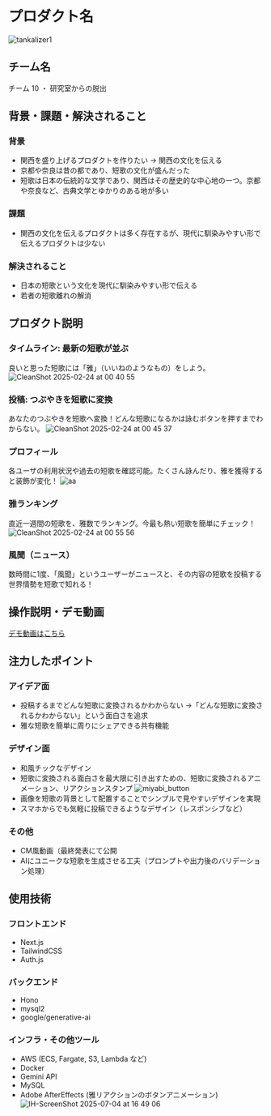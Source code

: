 # プロダクト名 
<!-- プロダクト名に変更してください -->

![tankalizer1](https://github.com/user-attachments/assets/872b89bb-e783-4d51-9b88-8698596a960a)
<!-- プロダクト名・イメージ画像を差し変えてください -->


## チーム名
チーム 10 ・ 研究室からの脱出
<!-- チームIDとチーム名を入力してください -->


## 背景・課題・解決されること
### 背景

- 関西を盛り上げるプロダクトを作りたい → 関西の文化を伝える
- 京都や奈良は昔の都であり、短歌の文化が盛んだった
- 短歌は日本の伝統的な文学であり、関西はその歴史的な中心地の一つ。京都や奈良など、古典文学とゆかりのある地が多い

### 課題

- 関西の文化を伝えるプロダクトは多く存在するが、現代に馴染みやすい形で伝えるプロダクトは少ない

### 解決されること

- 日本の短歌という文化を現代に馴染みやすい形で伝える
- 若者の短歌離れの解消
<!-- テーマ「関西をいい感じに」に対して、考案するプロダクトがどういった(Why)背景から思いついたのか、どのよう(What)な課題があり、どのよう(How)に解決するのかを入力してください -->


## プロダクト説明
### タイムライン: 最新の短歌が並ぶ
良いと思った短歌には「雅」（いいねのようなもの）をしよう。
![CleanShot 2025-02-24 at 00 40 55](https://github.com/user-attachments/assets/06c1ba4f-949f-4a90-bce4-6c254464a752)

### 投稿: つぶやきを短歌に変換
あなたのつぶやきを短歌へ変換！どんな短歌になるかは詠むボタンを押すまでわからない。
![CleanShot 2025-02-24 at 00 45 37](https://github.com/user-attachments/assets/2e12f404-eca2-445f-8132-353d6aa38a76)


### プロフィール
各ユーザの利用状況や過去の短歌を確認可能。たくさん詠んだり、雅を獲得すると装飾が変化！
![aa](https://github.com/user-attachments/assets/19b5a4f3-aa31-42fa-9922-4005c1231674)

### 雅ランキング
直近一週間の短歌を、雅数でランキング。今最も熱い短歌を簡単にチェック！
![CleanShot 2025-02-24 at 00 55 56](https://github.com/user-attachments/assets/37d80aff-f4b7-4559-8ff5-d3ec2439becc)

### 風聞（ニュース）
数時間に1度、「風聞」というユーザーがニュースと、その内容の短歌を投稿する
世界情勢を短歌で知れる！
<!-- 開発したプロダクトの説明を入力してください -->

## 操作説明・デモ動画
[デモ動画はこちら](https://youtu.be/iSJHIoJw0gc)
<!-- 開発したプロダクトの操作説明について入力してください。また、操作説明デモ動画があれば、埋め込みやリンクを記載してください -->


## 注力したポイント

<!-- 開発したプロダクトの中で、特に注力して作成した箇所・ポイントについて入力してください -->
### アイデア面
- 投稿するまでどんな短歌に変換されるかわからない →「どんな短歌に変換されるかわからない」という面白さを追求
- 雅な短歌を簡単に周りにシェアできる共有機能

### デザイン面
- 和風チックなデザイン
- 短歌に変換される面白さを最大限に引き出すための、短歌に変換されるアニメーション、リアクションスタンプ
![miyabi_button](https://github.com/user-attachments/assets/bd638584-1f55-4fd6-b227-d7eea5423db6)
- 画像を短歌の背景として配置することでシンプルで見やすいデザインを実現
- スマホからでも気軽に投稿できるようなデザイン（レスポンシブなど）

### その他
- CM風動画（最終発表にて公開
- AIにユニークな短歌を生成させる工夫（プロンプトや出力後のバリデーション処理）

## 使用技術
### フロントエンド

- Next.js
- TailwindCSS
- Auth.js

### バックエンド

- Hono
- mysql2
- google/generative-ai

### インフラ・その他ツール

- AWS (ECS, Fargate, S3, Lambda など)
- Docker
- Gemini API
- MySQL
- Adobe AfterEffects (雅リアクションのボタンアニメーション)
![IH-ScreenShot 2025-07-04 at 16 49 06](https://github.com/user-attachments/assets/3940eb5a-892d-4d47-83fd-850e3b439ec3)


<!-- 使用技術を入力してください -->


<!--
markdownの記法はこちらを参照してください！
https://docs.github.com/ja/get-started/writing-on-github/getting-started-with-writing-and-formatting-on-github/basic-writing-and-formatting-syntax
-->
